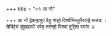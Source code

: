 +++
title = "०१ आ नो"

+++
आ नो॑ दे॒वाना॒मुप॑ वेतु॒ शंसो॒ विश्वे॑भिस्तु॒रैरव॑से॒ यज॑त्रः ।  
तेभि॑र्व॒यं सु॑ष॒खायो॑ भवेम॒ तर॑न्तो॒ विश्वा॑ दुरि॒ता स्या॑म ॥